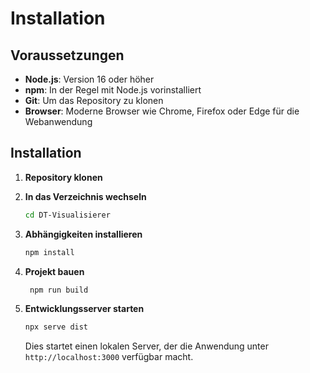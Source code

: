 # Installation 

## Voraussetzungen
- **Node.js**: Version 16 oder höher
- **npm**: In der Regel mit Node.js vorinstalliert
- **Git**: Um das Repository zu klonen
- **Browser**: Moderne Browser wie Chrome, Firefox oder Edge für die Webanwendung


## Installation

1. **Repository klonen**
 
2. **In das Verzeichnis wechseln**
   ```bash
   cd DT-Visualisierer
   ```  
3. **Abhängigkeiten installieren**
   ```bash
   npm install
   ```
4. **Projekt bauen**
   ```bash
    npm run build
    ```
5. **Entwicklungsserver starten**
    ```bash 
    npx serve dist
    ```
    Dies startet einen lokalen Server, der die Anwendung unter `http://localhost:3000` verfügbar macht.


